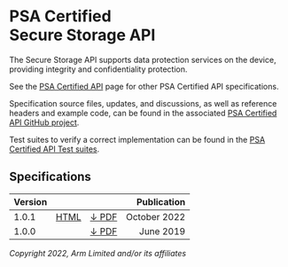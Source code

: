 <!--
SPDX-FileCopyrightText: Copyright 2022 Arm Limited and/or its affiliates <open-source-office@arm.com>
SPDX-License-Identifier: CC-BY-SA-4.0
-->

# PSA Certified<br />Secure Storage API

The Secure Storage API supports data protection services on the device, providing integrity and confidentiality protection.

See the [PSA Certified API][psa-api] page for other PSA Certified API specifications.

Specification source files, updates, and discussions, as well as reference headers and example code, can be found in the associated [PSA Certified API GitHub project][psa-api-gh].

Test suites to verify a correct implementation can be found in the [PSA Certified API Test suites][psa-api-ats].

[psa-api]:          ../
[psa-api-gh]:       https://github.com/arm-software/psa-api
[psa-api-ats]:      https://github.com/ARM-software/psa-arch-tests/tree/main/api-tests/dev_apis

## Specifications

Version | | | Publication
-|-|-|-:
1.0.1 | [HTML][1-0-html] | [&darr; PDF][1-0-1-pdf] | October 2022
1.0.0 | | [&darr; PDF][1-0-0-pdf] | June 2019

[1-0-html]:             1.0/
[1-0-1-pdf]:            1.0/IHI0087-PSA_Certified_Secure_Storage_API-1.0.1.pdf
[1-0-0-pdf]:            1.0/IHI0087-PSA_Storage_API-1.0.0.pdf

*Copyright 2022, Arm Limited and/or its affiliates*
